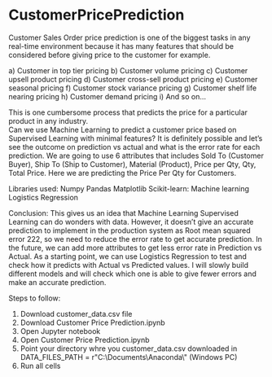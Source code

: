 # CustomerPricePrediction

Customer Sales Order price prediction is one of the biggest tasks in any real-time environment because it has many features that should be considered before giving price to the customer for example.

a)	Customer in top tier pricing
b)	Customer volume pricing
c)	Customer upsell product pricing
d)	Customer cross-sell product pricing
e)	Customer seasonal pricing
f)	Customer stock variance pricing
g)	Customer shelf life nearing pricing
h)	Customer demand pricing
i)	And so on…

This is one cumbersome process that predicts the price for a particular product in any industry.  
Can we use Machine Learning to predict a customer price based on Supervised Learning with minimal features?
It is definitely possible and let’s see the outcome on prediction vs actual and what is the error rate for each prediction.
We are going to use 6 attributes that includes Sold To (Customer Buyer), Ship To (Ship to Customer), Material (Product), Price per Qty, Qty, Total Price.
Here we are predicting the Price Per Qty for Customers.

Libraries used:
Numpy
Pandas
Matplotlib
Scikit-learn: Machine learning Logistics Regression

Conclusion:
This gives us an idea that Machine Learning Supervised Learning can do wonders with data. However, it doesn’t give an accurate prediction to implement in the production system as Root mean squared error 222, so we need to reduce the error rate to get accurate prediction.  In the future, we can add more attributes to get less error rate in Prediction vs Actual. As a starting point, we can use Logistics Regression to test and check how it predicts with Actual vs Predicted values.  I will slowly build different models and will check which one is able to give fewer errors and make an accurate prediction.

Steps to follow:

1. Download customer_data.csv file
2. Download Customer Price Prediction.ipynb
3. Open Jupyter notebook 
4. Open Customer Price Prediction.ipynb
5. Point your directory whre you customer_data.csv downloaded in DATA_FILES_PATH = r"C:\\Documents\\Anaconda\\" (Windows PC)
6. Run all cells

